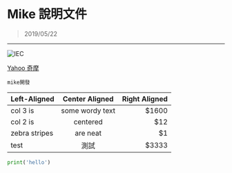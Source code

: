 # Mike 說明文件
>2019/05/22
***
![IEC](https://drive.google.com/uc?export=download&id=1js1wTTXD8-rtiZOV3ONkittGkV1-Q6a7 "中心圖示")

[Yahoo 奇摩](http://tw.yahoo.com)

```
mike開發
```

| Left-Aligned  | Center Aligned  | Right Aligned |
| :------------ |:---------------:| -----:|
| col 3 is      | some wordy text | $1600 |
| col 2 is      | centered        |   $12 |
| zebra stripes | are neat        |    $1 |
| test | 測試        |    $3333 |

```python
print('hello')
```